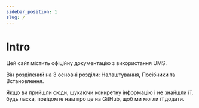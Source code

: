 ```yaml
---
sidebar_position: 1
slug: /
---
```


# Intro

Цей сайт містить офіційну документацію з використання UMS.

Він розділений на 3 основні розділи: Налаштування, Посібники та Встановлення.

Якщо ви прийшли сюди, шукаючи конкретну інформацію і не знайшли її, будь ласка, повідомте нам про це на GitHub, щоб ми могли її додати.
